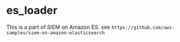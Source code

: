 # es_loader

This is a part of SIEM on Amazon ES. see `https://github.com/aws-samples/siem-on-amazon-elasticsearch`
